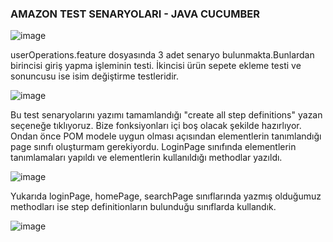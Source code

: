 ### AMAZON TEST SENARYOLARI - JAVA CUCUMBER


![image](https://user-images.githubusercontent.com/27950192/145313623-7a539dc5-7189-44dc-a6cf-17d83b34c9f2.png)

userOperations.feature dosyasında 3 adet senaryo bulunmakta.Bunlardan birincisi giriş yapma işleminin testi. İkincisi ürün sepete ekleme testi ve sonuncusu ise isim değiştirme testleridir.

![image](https://user-images.githubusercontent.com/27950192/145313365-cb006158-35ee-4398-a29c-d0f54077bcf0.png)

Bu test senaryolarını yazımı tamamlandığı "create all step definitions" yazan seçeneğe tıklıyoruz. Bize fonksiyonları içi boş olacak şekilde hazırlıyor. Ondan önce POM modele uygun olması açısından elementlerin tanımlandığı page sınıfı oluşturmam gerekiyordu. LoginPage sınıfında elementlerin tanımlamaları yapıldı ve elementlerin kullanıldığı methodlar yazıldı.

![image](https://user-images.githubusercontent.com/27950192/145313716-1e200421-798d-4040-84b3-831375bcd9e8.png)

Yukarıda loginPage, homePage, searchPage sınıflarında yazmış olduğumuz methodları ise step definitionların bulunduğu sınıflarda kullandık.

![image](https://user-images.githubusercontent.com/27950192/145314077-9189b8c1-99a3-4409-b785-c541f23ef068.png)



